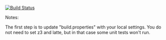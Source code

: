 [![Build Status](https://travis-ci.org/Atomicdemon/green.svg?branch=master)](https://travis-ci.org/Atomicdemon/green.svg?branch=master)

Notes:

The first step is to update "build.properties" with your local
settings.  You do not need to set z3 and latte, but in that case
some unit tests won't run.
   
